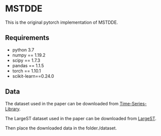 # MSTDDE

This is the original pytorch implementation of MSTDDE.

## Requirements
- python 3.7
- numpy == 1.19.2
- scipy == 1.7.3
- pandas == 1.1.5
- torch == 1.10.1
- scikit-learn==0.24.0


## Data
The dataset used in the paper can be downloaded from [Time-Series-Library](https://github.com/thuml/Time-Series-Library).

The LargeST dataset used in the paper can be downloaded from [LargeST](https://github.com/liuxu77/LargeST).

Then place the downloaded data in the folder./dataset.
